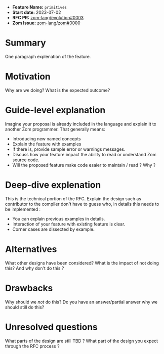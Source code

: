 - **Feature Name:** `primitives`
- **Start date:** 2023-07-02
- **RFC PR:** [zom-lang/evolution#0003](https://github.com/zom-lang/evolution/pull/0003)
- **Zom Issue:** [zom-lang/zom#0000](https://github.com/zom-lang/zom/issues/0000)

# Summary
[summary]: #summary

One paragraph explenation of the feature.

# Motivation
[motivation]: #motivation

Why are we doing? What is the expected outcome?

# Guide-level explanation
[guide-level-explanation]: #guide-level-explanation

Imagine your proposal is already included in the language and explain it to another Zom programmer. That generally means:

- Introducing new named concepts
- Explain the feature with examples
- If there is, provide sample error or warnings messages.
- Discuss how your feature impact the ability to read or understand Zom source code. 
- Will the proposed feature make code esaier to maintain / read ? Why ?

# Deep-dive explenation
[deep-dive-explenation]: #deep-dive-explenation

This is the technical portion of the RFC. Explain the design such as contributor to the compiler don't have to guess who, 
in details this needs to be implemented :

- You can explain previous examples in details.
- Interaction of your feature with existing feature is clear.
- Corner cases are dissected by example.

# Alternatives
[alternatives]: #alternatives

What other designs have been considered? What is the impact of not doing this? And why don't do this ?

# Drawbacks
[drawbacks]: #drawbacks

Why should we *not* do this? Do you have an answer/partial answer why we should still do this?

# Unresolved questions
[unresolved-questions]: #unresolved-questions

What parts of the design are still TBD ?
What part of the design you expect through the RFC process ?
